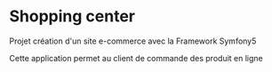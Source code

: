 # Shopping center

Projet création d'un site e-commerce avec la Framework Symfony5 

Cette application permet au client de commande des produit en ligne
